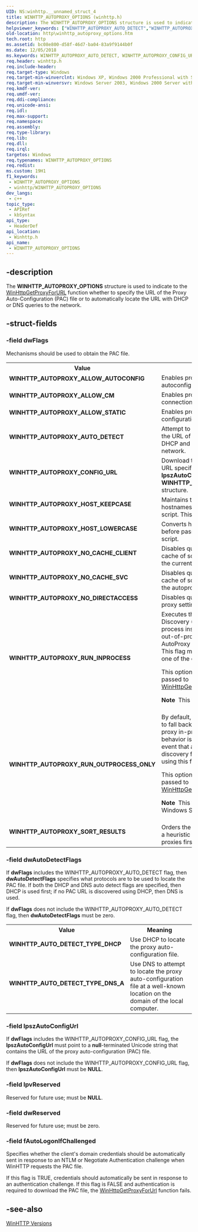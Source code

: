 ```yaml
---
UID: NS:winhttp.__unnamed_struct_4
title: WINHTTP_AUTOPROXY_OPTIONS (winhttp.h)
description: The WINHTTP_AUTOPROXY_OPTIONS structure is used to indicate to the WinHttpGetProxyForURL function whether to specify the URL of the Proxy Auto-Configuration (PAC) file or to automatically locate the URL with DHCP or DNS queries to the network.
helpviewer_keywords: ["WINHTTP_AUTOPROXY_AUTO_DETECT","WINHTTP_AUTOPROXY_CONFIG_URL","WINHTTP_AUTOPROXY_NO_CACHE_CLIENT","WINHTTP_AUTOPROXY_NO_CACHE_SVC","WINHTTP_AUTOPROXY_NO_DIRECTACCESS","WINHTTP_AUTOPROXY_OPTIONS","WINHTTP_AUTOPROXY_OPTIONS structure [HTTP]","WINHTTP_AUTOPROXY_RUN_INPROCESS","WINHTTP_AUTOPROXY_RUN_OUTPROCESS_ONLY","WINHTTP_AUTOPROXY_SORT_RESULTS","WINHTTP_AUTO_DETECT_TYPE_DHCP","WINHTTP_AUTO_DETECT_TYPE_DNS_A","http.winhttp_autoproxy_options","winhttp/WINHTTP_AUTOPROXY_OPTIONS"]
old-location: http\winhttp_autoproxy_options.htm
tech.root: http
ms.assetid: bc08e800-d58f-46d7-ba04-83a9f9144b0f
ms.date: 12/05/2018
ms.keywords: WINHTTP_AUTOPROXY_AUTO_DETECT, WINHTTP_AUTOPROXY_CONFIG_URL, WINHTTP_AUTOPROXY_NO_CACHE_CLIENT, WINHTTP_AUTOPROXY_NO_CACHE_SVC, WINHTTP_AUTOPROXY_NO_DIRECTACCESS, WINHTTP_AUTOPROXY_OPTIONS, WINHTTP_AUTOPROXY_OPTIONS structure [HTTP], WINHTTP_AUTOPROXY_RUN_INPROCESS, WINHTTP_AUTOPROXY_RUN_OUTPROCESS_ONLY, WINHTTP_AUTOPROXY_SORT_RESULTS, WINHTTP_AUTO_DETECT_TYPE_DHCP, WINHTTP_AUTO_DETECT_TYPE_DNS_A, http.winhttp_autoproxy_options, winhttp/WINHTTP_AUTOPROXY_OPTIONS
req.header: winhttp.h
req.include-header: 
req.target-type: Windows
req.target-min-winverclnt: Windows XP, Windows 2000 Professional with SP3 [desktop apps only]
req.target-min-winversvr: Windows Server 2003, Windows 2000 Server with SP3 [desktop apps only]
req.kmdf-ver: 
req.umdf-ver: 
req.ddi-compliance: 
req.unicode-ansi: 
req.idl: 
req.max-support: 
req.namespace: 
req.assembly: 
req.type-library: 
req.lib: 
req.dll: 
req.irql: 
targetos: Windows
req.typenames: WINHTTP_AUTOPROXY_OPTIONS
req.redist: 
ms.custom: 19H1
f1_keywords:
 - WINHTTP_AUTOPROXY_OPTIONS
 - winhttp/WINHTTP_AUTOPROXY_OPTIONS
dev_langs:
 - c++
topic_type:
 - APIRef
 - kbSyntax
api_type:
 - HeaderDef
api_location:
 - Winhttp.h
api_name:
 - WINHTTP_AUTOPROXY_OPTIONS
---
```


## -description

The <b>WINHTTP_AUTOPROXY_OPTIONS</b> structure is used to indicate to the <a href="https://docs.microsoft.com/windows/desktop/api/winhttp/nf-winhttp-winhttpgetproxyforurl">WinHttpGetProxyForURL</a> function whether to specify the URL of the Proxy Auto-Configuration (PAC) file or to automatically locate the URL with DHCP or DNS queries to the network.

## -struct-fields

### -field dwFlags

Mechanisms should be used to obtain the PAC file.

<table>
<tr>
<th>Value</th>
<th>Meaning</th>
</tr>
<tr>
<tr>
<td width="40%"><a id="WINHTTP_AUTOPROXY_ALLOW_AUTOCONFIG"></a><a id="winhttp_autoproxy_allow_autoconfig"></a><dl>
<dt><b>WINHTTP_AUTOPROXY_ALLOW_AUTOCONFIG</b></dt>
</dl>
</td>
<td width="60%">
Enables proxy detection via autoconfig URL.

</td>
</tr>
<tr>
<td width="40%"><a id="WINHTTP_AUTOPROXY_ALLOW_CM"></a><a id="winhttp_autoproxy_allow_cm"></a><dl>
<dt><b>WINHTTP_AUTOPROXY_ALLOW_CM</b></dt>
</dl>
</td>
<td width="60%">
Enables proxy detection via connection manager.

</td>
</tr>
<td width="40%"><a id="WINHTTP_AUTOPROXY_ALLOW_STATIC"></a><a id="winhttp_autoproxy_allow_static"></a><dl>
<dt><b>WINHTTP_AUTOPROXY_ALLOW_STATIC</b></dt>
</dl>
</td>
<td width="60%">
Enables proxy detection via static configuration.

</td>
</tr>
<tr>
<td width="40%"><a id="WINHTTP_AUTOPROXY_AUTO_DETECT"></a><a id="winhttp_autoproxy_auto_detect"></a><dl>
<dt><b>WINHTTP_AUTOPROXY_AUTO_DETECT</b></dt>
</dl>
</td>
<td width="60%">
Attempt to automatically discover the URL of the PAC file using both DHCP and DNS queries to the local network.

</td>
</tr>
<tr>
<td width="40%"><a id="WINHTTP_AUTOPROXY_CONFIG_URL"></a><a id="winhttp_autoproxy_config_url"></a><dl>
<dt><b>WINHTTP_AUTOPROXY_CONFIG_URL</b></dt>
</dl>
</td>
<td width="60%">
Download the PAC file from the URL specified by <b>lpszAutoConfigUrl</b> in the <b>WINHTTP_AUTOPROXY_OPTIONS</b> structure.

</td>
</tr>
<tr>
<td width="40%"><a id="WINHTTP_AUTOPROXY_HOST_KEEPCASE"></a><a id="winhttp_autoproxy_host_keepcase"></a><dl>
<dt><b>WINHTTP_AUTOPROXY_HOST_KEEPCASE</b></dt>
</dl>
</td>
<td width="60%">
Maintains the case of the hostnames passed to the PAC script. This is the default behavior.

</td>
</tr>
<tr>
<td width="40%"><a id="WINHTTP_AUTOPROXY_HOST_LOWERCASE"></a><a id="winhttp_autoproxy_host_lowercase"></a><dl>
<dt><b>WINHTTP_AUTOPROXY_HOST_LOWERCASE</b></dt>
</dl>
</td>
<td width="60%">
Converts hostnames to lowercase before passing them to the PAC script.

</td>
</tr>
<tr>
<td width="40%"><a id="WINHTTP_AUTOPROXY_NO_CACHE_CLIENT"></a><a id="winhttp_autoproxy_no_cache_client"></a><dl>
<dt><b>WINHTTP_AUTOPROXY_NO_CACHE_CLIENT</b></dt>
</dl>
</td>
<td width="60%">
Disables querying a host to proxy cache of script execution results in the current process.

</td>
</tr>
<tr>
<td width="40%"><a id="WINHTTP_AUTOPROXY_NO_CACHE_SVC"></a><a id="winhttp_autoproxy_no_cache_svc"></a><dl>
<dt><b>WINHTTP_AUTOPROXY_NO_CACHE_SVC</b></dt>
</dl>
</td>
<td width="60%">
Disables querying a host to proxy cache of script execution results in the autoproxy service.

</td>
</tr>
<tr>
<td width="40%"><a id="WINHTTP_AUTOPROXY_NO_DIRECTACCESS"></a><a id="winhttp_autoproxy_no_directaccess"></a><dl>
<dt><b>WINHTTP_AUTOPROXY_NO_DIRECTACCESS</b></dt>
</dl>
</td>
<td width="60%">
Disables querying Direct Access proxy settings for this request.

</td>
</tr>
<tr>
<td width="40%"><a id="WINHTTP_AUTOPROXY_RUN_INPROCESS"></a><a id="winhttp_autoproxy_run_inprocess"></a><dl>
<dt><b>WINHTTP_AUTOPROXY_RUN_INPROCESS</b></dt>
</dl>
</td>
<td width="60%">
Executes the Web Proxy Auto-Discovery (WPAD) protocol in-process instead of delegating to an out-of-process WinHTTP AutoProxy Service, if available. This flag must be combined with one of the other flags.

This option has no effect when passed to <a href="https://docs.microsoft.com/windows/desktop/api/winhttp/nf-winhttp-winhttpgetproxyforurlex">WinHttpGetProxyForUrlEx</a>.

<div class="alert"><b>Note</b>  This flag is deprecated.</div>
<div> </div>


</td>
</tr>
<tr>
<td width="40%"><a id="WINHTTP_AUTOPROXY_RUN_OUTPROCESS_ONLY"></a><a id="winhttp_autoproxy_run_outprocess_only"></a><dl>
<dt><b>WINHTTP_AUTOPROXY_RUN_OUTPROCESS_ONLY</b></dt>
</dl>
</td>
<td width="60%">
By default, WinHTTP is configured to fall back to auto-discover a proxy in-process. If this fallback behavior is undesirable in the event that an out-of-process discovery fails, it can be disabled using this flag.

This option has no effect when passed to <a href="https://docs.microsoft.com/windows/desktop/api/winhttp/nf-winhttp-winhttpgetproxyforurlex">WinHttpGetProxyForUrlEx</a>.


<div class="alert"><b>Note</b>  This flag is available on Windows Server 2003 only.</div>
<div> </div>


</td>
</tr>
<tr>
<td width="40%"><a id="WINHTTP_AUTOPROXY_SORT_RESULTS_"></a><a id="winhttp_autoproxy_sort_results_"></a><dl>
<dt><b>WINHTTP_AUTOPROXY_SORT_RESULTS </b></dt>
</dl>
</td>
<td width="60%">
Orders the proxy results based on a heuristic placing the fastest proxies first.

</td>
</tr>
</table>

### -field dwAutoDetectFlags

If <b>dwFlags</b> includes the WINHTTP_AUTOPROXY_AUTO_DETECT flag, then <b>dwAutoDetectFlags</b> specifies what protocols are to be used to locate the PAC file. If both the DHCP and DNS auto detect flags are specified, then DHCP is used first; if no PAC URL is discovered using DHCP, then DNS is used.

If <b>dwFlags</b> does not include the WINHTTP_AUTOPROXY_AUTO_DETECT flag, then <b>dwAutoDetectFlags</b> must be zero.

<table>
<tr>
<th>Value</th>
<th>Meaning</th>
</tr>
<tr>
<td width="40%"><a id="WINHTTP_AUTO_DETECT_TYPE_DHCP"></a><a id="winhttp_auto_detect_type_dhcp"></a><dl>
<dt><b>WINHTTP_AUTO_DETECT_TYPE_DHCP</b></dt>
</dl>
</td>
<td width="60%">
Use DHCP to locate the proxy auto-configuration file.

</td>
</tr>
<tr>
<td width="40%"><a id="WINHTTP_AUTO_DETECT_TYPE_DNS_A"></a><a id="winhttp_auto_detect_type_dns_a"></a><dl>
<dt><b>WINHTTP_AUTO_DETECT_TYPE_DNS_A</b></dt>
</dl>
</td>
<td width="60%">
Use DNS to attempt to locate the proxy auto-configuration file at a well-known location on the domain of the local computer.

</td>
</tr>
</table>

### -field lpszAutoConfigUrl

If <b>dwFlags</b> includes the WINHTTP_AUTOPROXY_CONFIG_URL flag, the <b>lpszAutoConfigUrl</b> must point to a <b>null</b>-terminated Unicode string that contains the URL of the proxy auto-configuration (PAC) file.

If <b>dwFlags</b> does not include the WINHTTP_AUTOPROXY_CONFIG_URL flag, then <b>lpszAutoConfigUrl</b> must be <b>NULL</b>.

### -field lpvReserved

Reserved for future use; must be <b>NULL</b>.

### -field dwReserved

Reserved for future use; must be zero.

### -field fAutoLogonIfChallenged

Specifies whether the client's domain credentials should be automatically sent in response to an NTLM or Negotiate Authentication challenge when WinHTTP requests the PAC file.

If this flag is TRUE, credentials should automatically be sent in response to an authentication challenge. If this flag is FALSE and authentication is required to download the PAC file, the <a href="https://docs.microsoft.com/windows/desktop/api/winhttp/nf-winhttp-winhttpgetproxyforurl">WinHttpGetProxyForUrl</a> function fails.

## -see-also

<a href="https://docs.microsoft.com/windows/desktop/WinHttp/winhttp-versions">WinHTTP Versions</a>

